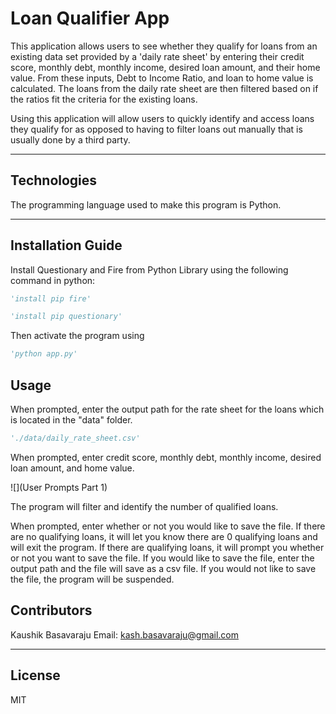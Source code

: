 # Loan Qualifier App

This application allows users to see whether they qualify for loans from an existing data set provided by a 'daily rate sheet' by entering their credit score, monthly debt, monthly income, desired loan amount, and their home value. From these inputs, Debt to Income Ratio, and loan to home value is calculated. The loans from the daily rate sheet are then filtered based on if the ratios fit the criteria for the existing loans.

Using this application will allow users to quickly identify and access loans they qualify for as opposed to having to filter loans out manually that is usually done by a third party.

---

## Technologies

The programming language used to make this program is Python.

---

## Installation Guide

Install Questionary and Fire from Python Library using the following command in python:

```python
'install pip fire'
```
```python
'install pip questionary'
```
Then activate the program using

```python
'python app.py'
```
## Usage

When prompted, enter the output path for the rate sheet for the loans which is located in the "data" folder. 

```python
'./data/daily_rate_sheet.csv'
```
When prompted, enter credit score, monthly debt, monthly income, desired loan amount, and home value.

![](User Prompts Part 1)

The program will filter and identify the number of qualified loans.

When prompted, enter whether or not you would like to save the file. If there are no qualifying loans, it will let you know there are 0 qualifying loans and will exit the program. If there are qualifying loans, it will prompt you whether or not you want to save the file. If you would like to save the file, enter the output path and the file will save as a csv file. If you would not like to save the file, the program will be suspended.

## Contributors

Kaushik Basavaraju
Email: kash.basavaraju@gmail.com

---

## License

MIT
